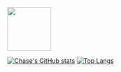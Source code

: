 <img src="https://camo.githubusercontent.com/09c56556366e9e307bb498407c929d871fe6d4013dbb000da6bf8ad0aaa5b445/68747470733a2f2f63646e2e6a7364656c6976722e6e65742f67682f64657669636f6e732f64657669636f6e406c61746573742f69636f6e732f68746d6c352f68746d6c352d706c61696e2e737667" width="100" height="100">

[![Chase's GitHub stats](https://github-readme-stats.vercel.app/api?username=Daelso&show_icons=true&theme=dracula)](https://github.com/Daelso/github-readme-stats)
[![Top Langs](https://github-readme-stats.vercel.app/api/top-langs/?username=Daelso)](https://github.com/Daelso/github-readme-stats)


